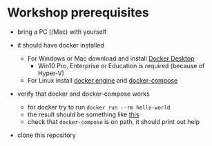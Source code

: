 # Workshop prerequisites

- bring a PC (/Mac) with yourself
- it should have docker installed
   - For Windows or Mac download and install [Docker Desktop](https://www.docker.com/products/docker-desktop)
       - Win10 Pro, Enterprise or Education is required (because of Hyper-V)
   - For Linux install [docker engine](https://docs.docker.com/install/) and [docker-compose](https://docs.docker.com/compose/install/)

- verify that docker and docker-compose works
    - for docker try to run `docker run --rm hello-world`
    - the result should be something like [this](hello-world-response.txt)
    - check that `docker-compose` is on path, it should print out help

- clone this repository
